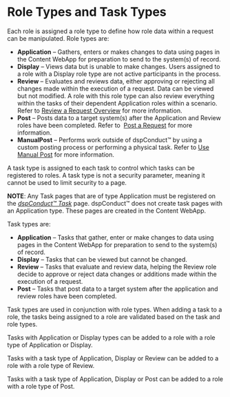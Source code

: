 # Role Types and Task Types

Each role is assigned a role type to define how role data within a
request can be manipulated. Role types are:

  - <span style="font-weight: bold;">Application</span> – Gathers,
    enters or makes changes to data using pages in the Content WebApp
    for preparation to send to the system(s) of record.
  - <span style="font-weight: bold;">Display</span> – Views data but is
    unable to make changes. Users assigned to a role with a Display role
    type are not active participants in the process.
  - <span style="font-weight: bold;">Review</span> – Evaluates and
    reviews data, either approving or rejecting all changes made within
    the execution of a request. Data can be viewed but not modified. A
    role with this role type can also review everything within the tasks
    of their dependent Application roles within a scenario. Refer to
    [Review a Request Overview](Review_a_Request_Overview.htm) for more
    information.
  - <span style="font-weight: bold;">Post</span> – Posts data to a
    target system(s) after the Application and Review roles have been
    completed. Refer to  [Post a Request](Post_a_Request.htm) for more
    information.
  - <span style="font-weight: bold;">ManualPost</span> – Performs work
    outside of dspConduct™ by using a custom posting process or
    performing a physical task. Refer to [Use Manual
    Post](Post_a_Request.htm#Use_Manual_Post_) for more information.

A task type is assigned to each task to control which tasks can be
registered to roles. A task type is not a security parameter, meaning it
cannot be used to limit security to a page.

<span style="font-weight: bold;">NOTE</span>: Any Task pages that are of
type Application must be registered on the
<span style="font-style: italic;">[dspConduct™
Task](../Page_Desc/dspConduct_Task_H.htm)</span> page. dspConduct™ does
not create task pages with an Application type. These pages are created
in the Content WebApp.

Task types are:

  - <span style="font-weight: bold;">Application</span> – Tasks that
    gather, enter or make changes to data using pages in the Content
    WebApp for preparation to send to the system(s) of record.
  - <span style="font-weight: bold;">Display</span> – Tasks that can be
    viewed but cannot be changed.
  - <span style="font-weight: bold;">Review</span> – Tasks that evaluate
    and review data, helping the Review role decide to approve or reject
    data changes or additions made within the execution of a request.
  - <span style="font-weight: bold;">Post</span> – Tasks that post data
    to a target system after the application and review roles have been
    completed.

Task types are used in conjunction with role types. When adding a task
to a role, the tasks being assigned to a role are validated based on the
task and role types.

Tasks with Application or Display types can be added to a role with a
role type of Application or Display.

Tasks with a task type of Application, Display or Review can be added to
a role with a role type of Review.

Tasks with a task type of Application, Display or Post can be added to a
role with a role type of Post.
